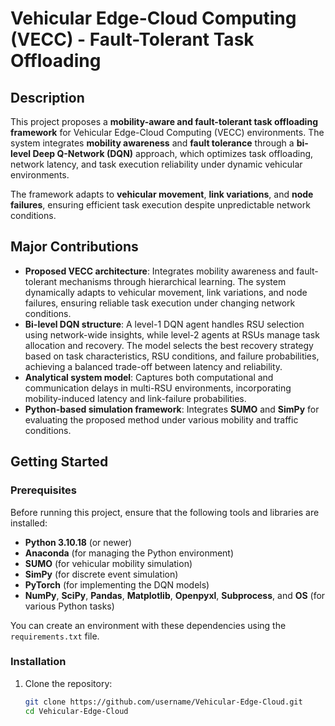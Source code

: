 # Vehicular Edge-Cloud Computing (VECC) - Fault-Tolerant Task Offloading

## Description
This project proposes a **mobility-aware and fault-tolerant task offloading framework** for Vehicular Edge-Cloud Computing (VECC) environments. The system integrates **mobility awareness** and **fault tolerance** through a **bi-level Deep Q-Network (DQN)** approach, which optimizes task offloading, network latency, and task execution reliability under dynamic vehicular environments.

The framework adapts to **vehicular movement**, **link variations**, and **node failures**, ensuring efficient task execution despite unpredictable network conditions.

## Major Contributions
- **Proposed VECC architecture**: Integrates mobility awareness and fault-tolerant mechanisms through hierarchical learning. The system dynamically adapts to vehicular movement, link variations, and node failures, ensuring reliable task execution under changing network conditions.
- **Bi-level DQN structure**: A level-1 DQN agent handles RSU selection using network-wide insights, while level-2 agents at RSUs manage task allocation and recovery. The model selects the best recovery strategy based on task characteristics, RSU conditions, and failure probabilities, achieving a balanced trade-off between latency and reliability.
- **Analytical system model**: Captures both computational and communication delays in multi-RSU environments, incorporating mobility-induced latency and link-failure probabilities.
- **Python-based simulation framework**: Integrates **SUMO** and **SimPy** for evaluating the proposed method under various mobility and traffic conditions.

## Getting Started

### Prerequisites
Before running this project, ensure that the following tools and libraries are installed:

- **Python 3.10.18** (or newer)
- **Anaconda** (for managing the Python environment)
- **SUMO** (for vehicular mobility simulation)
- **SimPy** (for discrete event simulation)
- **PyTorch** (for implementing the DQN models)
- **NumPy**, **SciPy**, **Pandas**, **Matplotlib**, **Openpyxl**, **Subprocess**, and **OS** (for various Python tasks)

You can create an environment with these dependencies using the `requirements.txt` file.

### Installation
1. Clone the repository:
   ```bash
   git clone https://github.com/username/Vehicular-Edge-Cloud.git
   cd Vehicular-Edge-Cloud
